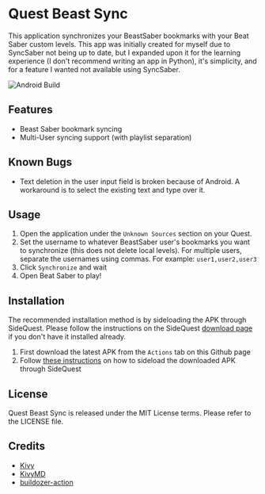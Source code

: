 # Quest Beast Sync

This application synchronizes your BeastSaber bookmarks with your Beat Saber custom levels. This app was initially created for myself due to SyncSaber not being up to date, but I expanded upon it for the learning experience (I don't recommend writing an app in Python), it's simplicity, and for a feature I wanted not available using SyncSaber.

![Android Build](https://github.com/KyujuuAlpha/Quest-Beast-Sync/actions/workflows/build-android/badge.svg)

## Features

- Beast Saber bookmark syncing
- Multi-User syncing support (with playlist separation)

## Known Bugs
- Text deletion in the user input field is broken because of Android.  A workaround is to select the existing text and type over it.

## Usage

1. Open the application under the `Unknown Sources` section on your Quest.
2. Set the username to whatever BeastSaber user's bookmarks you want to synchronize (this does not delete local levels).  For multiple users, separate the usernames using commas.  For example: `user1,user2,user3`
3. Click `Synchronize` and wait
4. Open Beat Saber to play!

## Installation

The recommended installation method is by sideloading the APK through SideQuest.  Please follow the instructions on the SideQuest [download page](https://sidequestvr.com/download) if you don't have it installed already.

1. First download the latest APK from the `Actions` tab on this Github page
2. Follow [these instructions](https://learn.adafruit.com/sideloading-on-oculus-quest/install-and-use-sidequest#install-a-custom-apk-3051314-9) on how to sideload the downloaded APK through SideQuest

## License

Quest Beast Sync is released under the MIT License terms.  Please refer to the LICENSE file.

## Credits
- [Kivy](https://kivy.org/#home)
- [KivyMD](https://github.com/kivymd/KivyMD)
- [buildozer-action](https://github.com/ArtemSBulgakov/buildozer-action)
